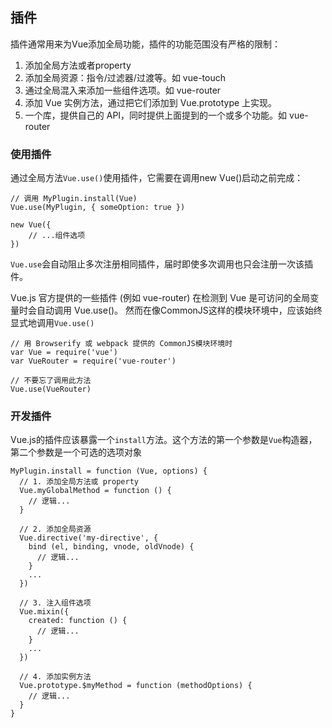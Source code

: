 
## 插件
插件通常用来为Vue添加全局功能，插件的功能范围没有严格的限制：
1. 添加全局方法或者property
2. 添加全局资源：指令/过滤器/过渡等。如 vue-touch
3. 通过全局混入来添加一些组件选项。如 vue-router
4. 添加 Vue 实例方法，通过把它们添加到 Vue.prototype 上实现。
5. 一个库，提供自己的 API，同时提供上面提到的一个或多个功能。如 vue-router

### 使用插件
通过全局方法`Vue.use()`使用插件，它需要在调用new Vue()启动之前完成：
```JS
// 调用 MyPlugin.install(Vue)
Vue.use(MyPlugin, { someOption: true })

new Vue({
    // ...组件选项
})
```
`Vue.use`会自动阻止多次注册相同插件，届时即使多次调用也只会注册一次该插件。

Vue.js 官方提供的一些插件 (例如 vue-router) 在检测到 Vue 是可访问的全局变量时会自动调用 Vue.use()。
然而在像CommonJS这样的模块环境中，应该始终显式地调用`Vue.use()`
```JS
// 用 Browserify 或 webpack 提供的 CommonJS模块环境时
var Vue = require('vue')
var VueRouter = require('vue-router')

// 不要忘了调用此方法
Vue.use(VueRouter)
```

### 开发插件
Vue.js的插件应该暴露一个`install`方法。这个方法的第一个参数是`Vue`构造器，第二个参数是一个可选的选项对象
```JS
MyPlugin.install = function (Vue, options) {
  // 1. 添加全局方法或 property
  Vue.myGlobalMethod = function () {
    // 逻辑...
  }

  // 2. 添加全局资源
  Vue.directive('my-directive', {
    bind (el, binding, vnode, oldVnode) {
      // 逻辑...
    }
    ...
  })

  // 3. 注入组件选项
  Vue.mixin({
    created: function () {
      // 逻辑...
    }
    ...
  })

  // 4. 添加实例方法
  Vue.prototype.$myMethod = function (methodOptions) {
    // 逻辑...
  }
}
```
